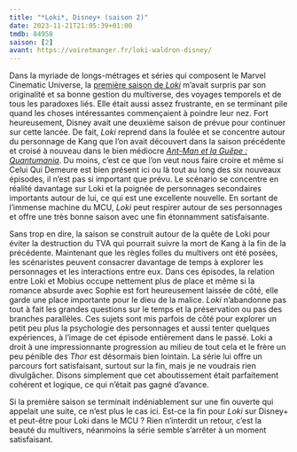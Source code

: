 ```yaml
---
title: "*Loki*, Disney+ (saison 2)"
date: 2023-11-21T21:05:39+01:00
tmdb: 84958 
saison: [2]
avant: https://voiretmanger.fr/loki-waldron-disney/
---
```


Dans la myriade de longs-métrages et séries qui composent le Marvel Cinematic Universe, la [première saison de *Loki*](https://voiretmanger.fr/loki-waldron-disney/) m’avait surpris par son originalité et sa bonne gestion du multiverse, des voyages temporels et de tous les paradoxes liés. Elle était aussi assez frustrante, en se terminant pile quand les choses intéressantes commençaient à poindre leur nez. Fort heureusement, Disney avait une deuxième saison de prévue pour continuer sur cette lancée. De fait, *Loki* reprend dans la foulée et se concentre autour du personnage de Kang que l’on avait découvert dans la saison précédente et croisé à nouveau dans le bien médiocre *[Ant-Man et la Guêpe : Quantumania](https://nicolasfurno.fr/film/ant-man-guepe-quantumania-reed/)*. Du moins, c’est ce que l’on veut nous faire croire et même si Celui Qui Demeure est bien présent ici ou là tout au long des six nouveaux épisodes, il n’est pas si important que prévu. Le scénario se concentre en réalité davantage sur Loki et la poignée de personnages secondaires importants autour de lui, ce qui est une excellente nouvelle. En sortant de l’immense machine du MCU, *Loki* peut respirer autour de ses personnages et offre une très bonne saison avec une fin étonnamment satisfaisante. 

Sans trop en dire, la saison se construit autour de la quête de Loki pour éviter la destruction du TVA qui pourrait suivre la mort de Kang à la fin de la précédente. Maintenant que les règles folles du multivers ont été posées, les scénaristes peuvent consacrer davantage de temps à explorer les personnages et les interactions entre eux. Dans ces épisodes, la relation entre Loki et Mobius occupe nettement plus de place et même si la romance absurde avec Sophie est fort heureusement laissée de côté, elle garde une place importante pour le dieu de la malice. *Loki* n’abandonne pas tout à fait les grandes questions sur le temps et la préservation ou pas des branches parallèles. Ces sujets sont mis parfois de côté pour explorer un petit peu plus la psychologie des personnages et aussi tenter quelques expériences, à l’image de cet épisode entièrement dans le passé. Loki a droit à une impressionnante progression au milieu de tout cela et le frère un peu pénible des *Thor* est désormais bien lointain. La série lui offre un parcours fort satisfaisant, surtout sur la fin, mais je ne voudrais rien divulgâcher. Disons simplement que cet aboutissement était parfaitement cohérent et logique, ce qui n’était pas gagné d’avance.

Si la première saison se terminait indéniablement sur une fin ouverte qui appelait une suite, ce n’est plus le cas ici. Est-ce la fin pour *Loki* sur Disney+ et peut-être pour Loki dans le MCU ? Rien n’interdit un retour, c’est la beauté du multivers, néanmoins la série semble s’arrêter à un moment satisfaisant. 

